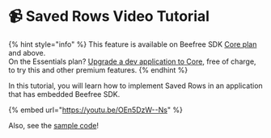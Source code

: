 # 📹 Saved Rows Video Tutorial

{% hint style="info" %}
This feature is available on Beefree SDK [Core plan](https://dam.beefree.io/pluginpricing) and above.\
On the Essentials plan? [Upgrade a dev application to Core](../../getting-started/readme/development-applications.md), free of charge, to try this and other premium features.
{% endhint %}

In this tutorial, you will learn how to implement Saved Rows in an application that has embedded Beefree SDK.

{% embed url="https://youtu.be/OEn5DzW--Ns" %}

Also, see the [sample code](https://github.com/BEE-Plugin/bee-plugin-webinars-demo-code)!
